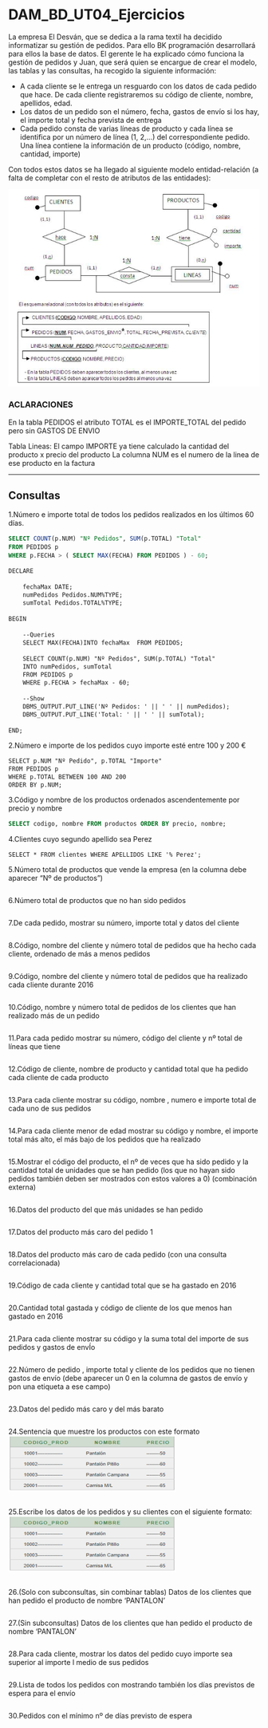 # DAM_BD_UT04_Ejercicios

La empresa El Desván, que se dedica a la rama textil ha decidido informatizar su gestión de pedidos. Para ello BK programación desarrollará para ellos la base de datos. El gerente le ha explicado cómo funciona la gestión de pedidos y Juan, que será quien se encargue de crear el modelo, las tablas y las consultas, ha recogido la siguiente información:

- A cada cliente se le entrega un resguardo con los datos de cada pedido que hace. De cada cliente registraremos su código de cliente, nombre, apellidos, edad.
- Los datos de un pedido son el número, fecha, gastos de envío si los hay, el importe total y fecha prevista de entrega
- Cada pedido consta de varias líneas de producto y cada línea se identifica por un número de línea (1, 2,…) del correspondiente pedido. Una línea contiene la información de un producto (código, nombre, cantidad, importe)


Con todos estos datos se ha llegado al siguiente modelo entidad-relación (a falta de completar con 
el resto de atributos de las entidades):

![DAM_BD_UT04_MER](./images/DAM_BD_UT04_MER.JPG "Database MER")


### ACLARACIONES

En la tabla PEDIDOS el atributo TOTAL es el IMPORTE_TOTAL del pedido pero sin GASTOS DE ENVIO

Tabla Lineas: 
El campo IMPORTE ya tiene calculado la cantidad del producto x precio del producto La columna NUM es el numero de la linea de ese producto en la factura

---

## Consultas

1.Número e importe total de todos los pedidos realizados en los últimos 60 días.

```sql
SELECT COUNT(p.NUM) "Nº Pedidos", SUM(p.TOTAL) "Total"
FROM PEDIDOS p
WHERE p.FECHA > ( SELECT MAX(FECHA) FROM PEDIDOS ) - 60;
```

```
DECLARE

	fechaMax DATE;
	numPedidos Pedidos.NUM%TYPE;
	sumTotal Pedidos.TOTAL%TYPE;

BEGIN
	
	--Queries
	SELECT MAX(FECHA)INTO fechaMax  FROM PEDIDOS;

	SELECT COUNT(p.NUM) "Nº Pedidos", SUM(p.TOTAL) "Total"
	INTO numPedidos, sumTotal
	FROM PEDIDOS p
	WHERE p.FECHA > fechaMax - 60;

	--Show
	DBMS_OUTPUT.PUT_LINE('Nº Pedidos: ' || ' ' || numPedidos);
	DBMS_OUTPUT.PUT_LINE('Total: ' || ' ' || sumTotal);

END;
```

2.Número e importe de los pedidos cuyo importe esté entre 100 y 200 €

```
SELECT p.NUM "Nº Pedido", p.TOTAL "Importe"
FROM PEDIDOS p
WHERE p.TOTAL BETWEEN 100 AND 200
ORDER BY p.NUM;
```

3.Código y nombre de los productos ordenados ascendentemente por precio y nombre

```sql
SELECT codigo, nombre FROM productos ORDER BY precio, nombre; 
```

4.Clientes cuyo segundo apellido sea Perez

```
SELECT * FROM clientes WHERE APELLIDOS LIKE '% Perez';
```

5.Número total de productos que vende la empresa (en la columna debe aparecer “Nº de productos”)

```

```

6.Número total de productos que no han sido pedidos

```

```

7.De cada pedido, mostrar su número, importe total y datos del cliente

```

```

8.Código, nombre del cliente y número total de pedidos que ha hecho cada cliente, ordenado de más a menos pedidos

```

```

9.Código, nombre del cliente y número total de pedidos que ha realizado cada cliente durante 2016

```

```

10.Código, nombre y número total de pedidos de los clientes que han realizado más de un pedido

```

```

11.Para cada pedido mostrar su número, código del cliente y nº total de líneas que tiene

```

```

12.Código de cliente, nombre de producto y cantidad total que ha pedido cada cliente de cada producto

```

```

13.Para cada cliente mostrar su código, nombre , numero e importe total de cada uno de sus pedidos

```

```

14.Para cada cliente menor de edad mostrar su código y nombre, el importe total más alto, el más 
bajo de los pedidos que ha realizado

```

```

15.Mostrar el código del producto, el nº de veces que ha sido pedido y la cantidad total de unidades 
que se han pedido (los que no hayan sido pedidos también deben ser mostrados con estos valores a 
0) (combinación externa)

```

```

16.Datos del producto del que más unidades se han pedido

```

```

17.Datos del producto más caro del pedido 1

```

```

18.Datos del producto más caro de cada pedido (con una consulta correlacionada)

```

```
 
19.Código de cada cliente y cantidad total que se ha gastado en 2016

```

```
 
20.Cantidad total gastada y código de cliente de los que menos han gastado en 2016

```

```

21.Para cada cliente mostrar su código y la suma total del importe de sus pedidos y gastos de envÍo

```

```

22.Número de pedido , importe total y cliente de los pedidos que no tienen gastos de envío (debe aparecer un 0 en la columna de gastos de envío y pon una etiqueta a ese campo)

```

```

23.Datos del pedido más caro y del más barato

```

```
 
24.Sentencia que muestre los productos con este formato 
![24](./images/24.PNG "Formato 24")

```

```

25.Escribe los datos de los pedidos y su clientes con el siguiente formato:
![25](./images/24.PNG "Formato 25")

```

```

26.(Solo con subconsultas, sin combinar tablas) Datos de los clientes que han pedido el producto de nombre ‘PANTALON’

```

```
27.(Sin subconsultas) Datos de los clientes que han pedido el producto de nombre ‘PANTALON’

```

```
28.Para cada cliente, mostrar los datos del pedido cuyo importe sea superior al importe l medio de sus pedidos

```

```
29.Lista de todos los pedidos con mostrando también los días previstos de espera para el envío

```

```
30.Pedidos con el mínimo nº de días previsto de espera

```

```

